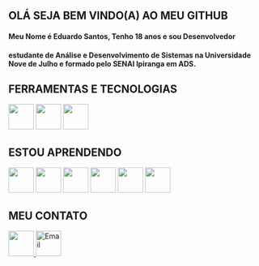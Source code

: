 <h2>OLÁ SEJA BEM VINDO(A) AO MEU GITHUB</h2>
<h4> Meu Nome é Eduardo Santos, Tenho 18 anos e sou Desenvolvedor<h4>
 <h4> estudante de Análise e Desenvolvimento de Sistemas na Universidade Nove de Julho e formado pelo SENAI Ipiranga em ADS.<h4>
<h2>FERRAMENTAS E TECNOLOGIAS</h2>
<div>
<img src="https://cdn.jsdelivr.net/gh/devicons/devicon/icons/github/github-original-wordmark.svg" width="50" height="50"/>
<img src="https://cdn.jsdelivr.net/gh/devicons/devicon@latest/icons/vscode/vscode-original.svg" width="50" height="50"/>
 <img src="https://cdn.jsdelivr.net/gh/devicons/devicon@latest/icons/mysql/mysql-original.svg" width="50" height="50"/>
</div>
 <h2>ESTOU APRENDENDO</h2>
 <div>
<img src="https://cdn.jsdelivr.net/gh/devicons/devicon/icons/html5/html5-original-wordmark.svg" width="50" height="50" /> 
<img src="https://cdn.jsdelivr.net/gh/devicons/devicon/icons/css3/css3-original-wordmark.svg" width="50" height="50"/>
<img src="https://cdn.jsdelivr.net/gh/devicons/devicon@latest/icons/javascript/javascript-original.svg" width="50" height="50"/>
<img src="https://cdn.jsdelivr.net/gh/devicons/devicon@latest/icons/python/python-original.svg" width="50" height="50" />
<img src="https://cdn.jsdelivr.net/gh/devicons/devicon@latest/icons/react/react-original-wordmark.svg" width="50" height="50"/>
<img src="https://cdn.jsdelivr.net/gh/devicons/devicon@latest/icons/php/php-original.svg" width="50" height="50"/>
          
 </div>
 <h2>MEU CONTATO</h2>
 <div>
  <a href="https://www.linkedin.com/in/eduardo-santos-9ab310344" target="_blank">
 <img src="https://cdn.jsdelivr.net/gh/devicons/devicon@latest/icons/linkedin/linkedin-original.svg" width="50" heigh="50" />
  </a>  

  <a href="eduardodossantoss011@gmail.com" target="_blank">
   <img src="https://img.icons8.com/material-outlined/50/000000/email.png" width="50" height="50" alt="Email" />
</a>


  
 </div>

 
 
 
 

